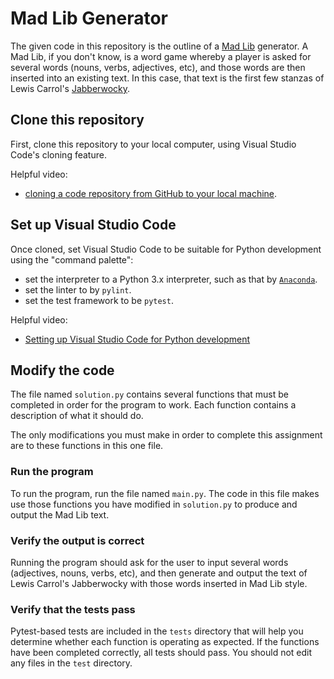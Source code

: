 # Mad Lib Generator

The given code in this repository is the outline of a [Mad Lib](https://en.wikipedia.org/wiki/Mad_Libs) generator. A Mad Lib, if you don't know, is a word game whereby a player is asked for several words (nouns, verbs, adjectives, etc), and those words are then inserted into an existing text. In this case, that text is the first few stanzas of Lewis Carrol's [Jabberwocky](https://en.wikipedia.org/wiki/Jabberwocky).

## Clone this repository

First, clone this repository to your local computer, using Visual Studio Code's cloning feature.

Helpful video:

- [cloning a code repository from GitHub to your local machine](https://www.youtube.com/watch?v=axcny0o1NYo).

## Set up Visual Studio Code

Once cloned, set Visual Studio Code to be suitable for Python development using the "command palette":

- set the interpreter to a Python 3.x interpreter, such as that by [`Anaconda`](https://www.anaconda.com/).
- set the linter to by `pylint`.
- set the test framework to be `pytest`.

Helpful video:

- [Setting up Visual Studio Code for Python development](https://www.youtube.com/watch?v=xsXMzyK1M4I)

## Modify the code

The file named `solution.py` contains several functions that must be completed in order for the program to work. Each function contains a description of what it should do.

The only modifications you must make in order to complete this assignment are to these functions in this one file.

### Run the program

To run the program, run the file named `main.py`. The code in this file makes use those functions you have modified in `solution.py` to produce and output the Mad Lib text.

### Verify the output is correct

Running the program should ask for the user to input several words (adjectives, nouns, verbs, etc), and then generate and output the text of Lewis Carrol's Jabberwocky with those words inserted in Mad Lib style.

### Verify that the tests pass

Pytest-based tests are included in the `tests` directory that will help you determine whether each function is operating as expected. If the functions have been completed correctly, all tests should pass. You should not edit any files in the `test` directory.
